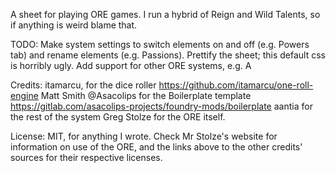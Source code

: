 A sheet for playing ORE games. I run a hybrid of Reign and Wild Talents, so if anything is weird blame that.

TODO: Make system settings to switch elements on and off (e.g. Powers tab) and rename elements (e.g. Passions).
      Prettify the sheet; this default css is horribly ugly.
      Add support for other ORE systems, e.g. A

Credits:
itamarcu, for the dice roller https://github.com/itamarcu/one-roll-engine
Matt Smith @Asacolips for the Boilerplate template https://gitlab.com/asacolips-projects/foundry-mods/boilerplate
aantia for the rest of the system
Greg Stolze for the ORE itself.



License:
MIT, for anything I wrote. Check Mr Stolze's website for information on use of the ORE, and the links above to the other credits' sources for their respective licenses.
